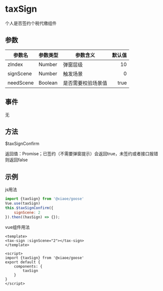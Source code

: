 # taxSign

个人是否签约个税代缴组件

## 参数

|参数名|参数类型|参数含义|默认值|
|---|---|---|---:|
|zIndex|Number|弹窗层级|10
|signScene|Number|触发场景|0
|needScene|Boolean|是否需要校验场景值|true

## 事件

无

## 方法

$taxSignConfirm

返回值：Promise；已签约（不需要弹窗提示）会返回true，未签约或者接口报错则返回false

## 示例

js用法

```js
import {taxSign} from '@xiaoe/goose'
Vue.use(taxSign)
this.$taxSignConfirm({
    signScene: 2
}).then((hasSign) => {});
```

vue组件用法

```vue
<template>
<tax-sign :signScene="2"></tax-sign>
</template>

<script>
import {taxSign} from '@xiaoe/goose'
export default {
    components: {
        taxSign
    }
}
</script>
```
